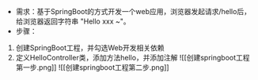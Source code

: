 - 需求：基于SpringBoot的方式开发一个web应用，浏览器发起请求/hello后，给浏览器返回字符串 "Hello xxx ~"。
- 步骤：
1. 创建SpringBoot工程，并勾选Web开发相关依赖
2. 定义HelloController类，添加方法hello，并添加注解
![[创建springboot工程第一步.png]]
![[创建springboot工程第二步.png]]
